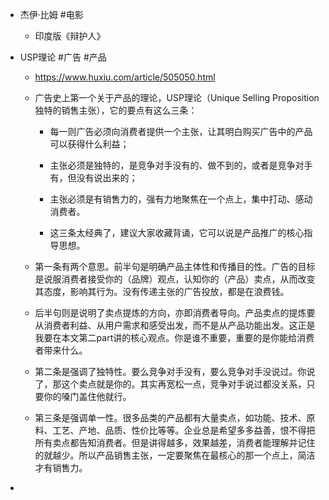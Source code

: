 - 杰伊·比姆 #电影
	 - 印度版《辩护人》

- USP理论 #广告 #产品
	 - https://www.huxiu.com/article/505050.html

	 - 广告史上第一个关于产品的理论，USP理论（Unique Selling Proposition独特的销售主张），它的要点有这么三条：
		 - 每一则广告必须向消费者提供一个主张，让其明白购买广告中的产品可以获得什么利益；

		 - 主张必须是独特的，是竞争对手没有的、做不到的，或者是竞争对手有，但没有说出来的；

		 - 主张必须是有销售力的，强有力地聚焦在一个点上，集中打动、感动消费者。

		 - 这三条太经典了，建议大家收藏背诵，它可以说是产品推广的核心指导思想。

	 - 第一条有两个意思。前半句是明确产品主体性和传播目的性。广告的目标是说服消费者接受你的（品牌）观点，认知你的（产品）卖点，从而改变其态度，影响其行为。没有传递主张的广告投放，都是在浪费钱。

	 - 后半句则是说明了卖点提炼的方向，亦即消费者导向。产品卖点的提炼要从消费者利益、从用户需求和感受出发，而不是从产品功能出发。这正是我要在本文第二part讲的核心观点。你是谁不重要，重要的是你能给消费者带来什么。

	 - 第二条是强调了独特性。要么竞争对手没有，要么竞争对手没说过。你说了，那这个卖点就是你的。其实再宽松一点，竞争对手说过都没关系，只要你的嗓门盖住他就行。

	 - 第三条是强调单一性。很多品类的产品都有大量卖点，如功能、技术、原料、工艺、产地、品质、性价比等等。企业总是希望多多益善，恨不得把所有卖点都告知消费者。但是讲得越多，效果越差，消费者能理解并记住的就越少。所以产品销售主张，一定要聚焦在最核心的那一个点上，简洁才有销售力。

- 
